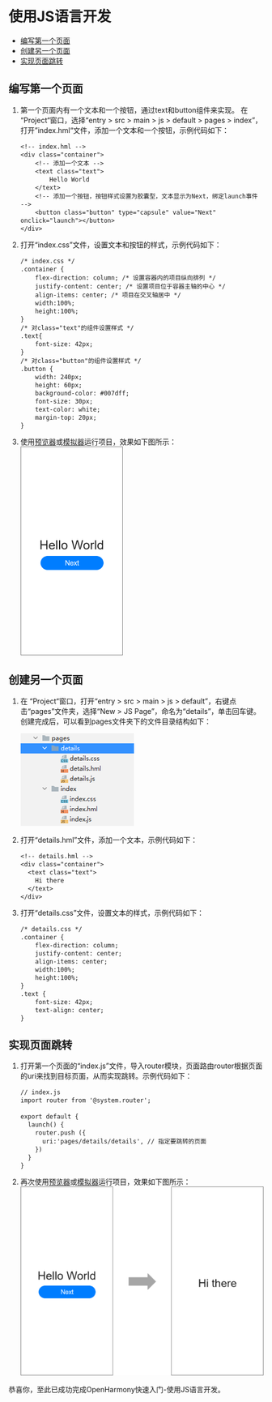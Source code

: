# 使用JS语言开发

- [编写第一个页面](#编写第一个页面)
- [创建另一个页面](#创建另一个页面)
- [实现页面跳转](#实现页面跳转)

## 编写第一个页面

1. 第一个页面内有一个文本和一个按钮，通过text和button组件来实现。
   在 “Project“窗口，选择“entry &gt; src &gt; main &gt; js &gt; default &gt; pages &gt; index”，打开”index.hml“文件，添加一个文本和一个按钮，示例代码如下：
   
      ```
      <!-- index.hml -->
      <div class="container">
          <!-- 添加一个文本 -->
          <text class="text">
              Hello World
          </text>
          <!-- 添加一个按钮，按钮样式设置为胶囊型，文本显示为Next，绑定launch事件 -->
          <button class="button" type="capsule" value="Next" onclick="launch"></button>
      </div>
      ```
   
2. 打开“index.css”文件，设置文本和按钮的样式，示例代码如下：
   ```
   /* index.css */
   .container {
       flex-direction: column; /* 设置容器内的项目纵向排列 */
       justify-content: center; /* 设置项目位于容器主轴的中心 */
       align-items: center; /* 项目在交叉轴居中 */
       width:100%;
       height:100%;
   }
   /* 对class="text"的组件设置样式 */
   .text{
       font-size: 42px;
   }
   /* 对class="button"的组件设置样式 */
   .button {
       width: 240px;
       height: 60px;
       background-color: #007dff;
       font-size: 30px;
       text-color: white;
       margin-top: 20px;
   }
   ```

3. 使用[预览器](https://developer.harmonyos.com/cn/docs/documentation/doc-guides/previewer-0000001054328973#ZH-CN_TOPIC_0000001056725592__section16523172216252)或[模拟器](https://developer.harmonyos.com/cn/docs/documentation/doc-guides/run_simulator-0000001053303709)运行项目，效果如下图所示：
   ![zh-cn_image_0000001212066021](figures/zh-cn_image_0000001212066021.png)


## 创建另一个页面

1. 在 “Project“窗口，打开“entry &gt; src &gt; main &gt; js &gt; default”，右键点击“pages”文件夹，选择“New > JS Page”，命名为“details”，单击回车键。
   创建完成后，可以看到pages文件夹下的文件目录结构如下：

   ![zh-cn_image_0000001166744640](figures/zh-cn_image_0000001166744640.png)

2. 打开“details.hml”文件，添加一个文本，示例代码如下：
   ```
   <!-- details.hml -->
   <div class="container">
     <text class="text">
       Hi there
     </text>
   </div>
   ```

3. 打开“details.css”文件，设置文本的样式，示例代码如下：
   ```
   /* details.css */
   .container {
       flex-direction: column;
       justify-content: center;
       align-items: center;
       width:100%;
       height:100%;
   }
   .text {
       font-size: 42px;
       text-align: center;
   }
   ```


## 实现页面跳转

1. 打开第一个页面的“index.js”文件，导入router模块，页面路由router根据页面的uri来找到目标页面，从而实现跳转。示例代码如下：
   ```
   // index.js
   import router from '@system.router';
   
   export default {
     launch() {
       router.push ({
         uri:'pages/details/details', // 指定要跳转的页面
       })
     }
   }
   ```

2. 再次使用[预览器](https://developer.harmonyos.com/cn/docs/documentation/doc-guides/previewer-0000001054328973#ZH-CN_TOPIC_0000001056725592__section16523172216252)或[模拟器](https://developer.harmonyos.com/cn/docs/documentation/doc-guides/run_simulator-0000001053303709)运行项目，效果如下图所示：
   ![zh-cn_image_0000001166904582](figures/zh-cn_image_0000001166904582.png)

恭喜你，至此已成功完成OpenHarmony快速入门-使用JS语言开发。
